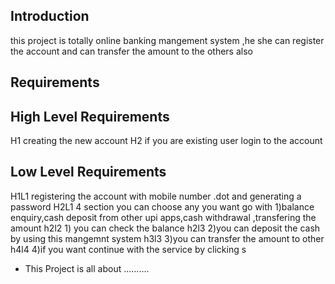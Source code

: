 ## Introduction
this project is totally online banking mangement system ,he she  can register the account and can transfer the amount to the others also
##  Requirements
##  High Level Requirements
H1 creating the new account
H2 if you are existing user login to the account

## Low Level Requirements
H1L1  registering the account with mobile number .dot and generating a password
H2L1  4 section you can choose any you want go with  1)balance enquiry,cash deposit from other upi apps,cash withdrawal ,transfering the amount
h2l2  1) you can check the balance
h2l3  2)you can deposit the cash by using this mangemnt system
h3l3   3)you can transfer the amount to other
h4l4   4)if you want continue with the service by clicking s
    



* This Project is all about ..........
